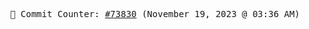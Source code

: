 <p align="center">
    <samp>
        📮 Commit Counter: <a href="https://github.com/Javascript-void0/Javascript-void0/commits/main">#73830</a> (November 19, 2023 @ 03:36 AM)
    </samp>
</p>